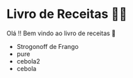 # Livro de Receitas :man_cook:



Olá !! Bem vindo ao livro de receitas :strawberry:

- Strogonoff de Frango
- pure
- cebola2
- cebola